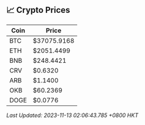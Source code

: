 ## 📈 Crypto Prices

| Coin | Price |
| ---- | ----- |
| BTC | $37075.9168 |
| ETH | $2051.4499 |
| BNB | $248.4421 |
| CRV | $0.6320 |
| ARB | $1.1400 |
| OKB | $60.2369 |
| DOGE | $0.0776 |

_Last Updated: 2023-11-13 02:06:43.785 +0800 HKT_